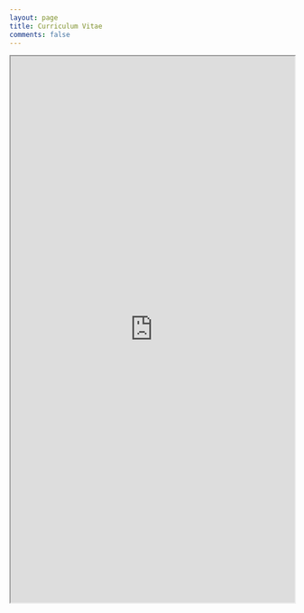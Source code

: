 ```yaml
---
layout: page
title: Curriculum Vitae
comments: false
---
```


<iframe src="https://docs.google.com/file/d/0B6ZI2hKzy3wXcEg3UmNlbVpMZEU/preview" width="100%" height="970"></iframe>
